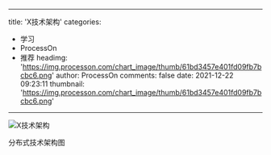 
---
title: 'X技术架构'
categories: 
 - 学习
 - ProcessOn
 - 推荐
headimg: 'https://img.processon.com/chart_image/thumb/61bd3457e401fd09fb7bcbc6.png'
author: ProcessOn
comments: false
date: 2021-12-22 09:23:11
thumbnail: 'https://img.processon.com/chart_image/thumb/61bd3457e401fd09fb7bcbc6.png'
---

<div>   
<img class="thumb" alt="X技术架构" src="https://img.processon.com/chart_image/thumb/61bd3457e401fd09fb7bcbc6.png" referrerpolicy="no-referrer">
<p>分布式技术架构图</p>  
</div>
            